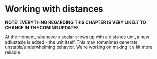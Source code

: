 # Working with distances

**NOTE: EVERYTHING REGARDING THIS CHAPTER IS VERY LIKELY TO CHANGE IN THE COMING UPDATES.**

At the moment, whenever a scalar shows up with a distance unit, a new adjustable is added - the unit itself. This may sometimes generate unstable/underwhelming behavior. We're working on making it a bit more reliable. 